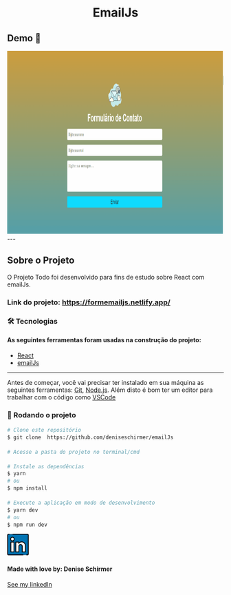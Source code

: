 <h1 style="text-align: center; font-weight: bold;">EmailJs</h1>

## Demo 📸

<div align="center" >
   <img src="./github/formgif.gif" alt="demo-mobile" height="425">
</div>
 ---

## Sobre o Projeto
O Projeto Todo foi desenvolvido para fins de estudo sobre React com emailJs.

### Link do projeto: https://formemailjs.netlify.app/

### 🛠 Tecnologias
#### As seguintes ferramentas foram usadas na construção do projeto:

- [React](https://pt-br.reactjs.org/)
- [emailJs](https://www.emailjs.com/)

--- 
Antes de começar, você vai precisar ter instalado em sua máquina as seguintes ferramentas:
[Git](https://git-scm.com), [Node.js](https://nodejs.org/en/).
Além disto é bom ter um editor para trabalhar com o código como [VSCode](https://code.visualstudio.com/)

### 🎲 Rodando o projeto

```bash
# Clone este repositório
$ git clone  https://github.com/deniseschirmer/emailJs

# Acesse a pasta do projeto no terminal/cmd

# Instale as dependências
$ yarn
# ou
$ npm install

# Execute a aplicação em modo de desenvolvimento
$ yarn dev
# ou
$ npm run dev

```



<a href="https://raw.githubusercontent.com/ARTHURPC03/Proffy-FullStack/master/github/linkedin.png">
<img src="https://raw.githubusercontent.com/ARTHURPC03/Proffy-FullStack/master/github/linkedin.png" alt="linkedin" height="50"></a>
<br />

#### Made with love by: Denise Schirmer
[See my linkedIn](https://www.linkedin.com/in/denise-s-lima-schirmer-9702661ba/)






